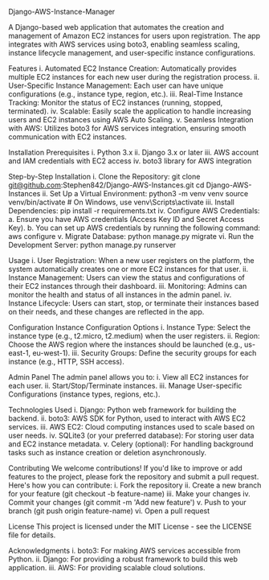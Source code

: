 Django-AWS-Instance-Manager

A Django-based web application that automates the creation and management of Amazon EC2 instances for users upon registration. The app integrates with AWS services using boto3, enabling seamless scaling, instance lifecycle management, and user-specific instance configurations.

Features
    i. Automated EC2 Instance Creation: Automatically provides multiple EC2 instances for each new user during the registration process.
    ii. User-Specific Instance Management: Each user can have unique configurations (e.g., instance type, region, etc.).
    iii. Real-Time Instance Tracking: Monitor the status of EC2 instances (running, stopped, terminated).
    iv. Scalable: Easily scale the application to handle increasing users and EC2 instances using AWS Auto Scaling.
    v. Seamless Integration with AWS: Utilizes boto3 for AWS services integration, ensuring smooth communication with EC2 instances.

Installation
Prerequisites
    i. Python 3.x
    ii. Django 3.x or later
    iii. AWS account and IAM credentials with EC2 access
    iv. boto3 library for AWS integration

Step-by-Step Installation
    i. Clone the Repository:
            git clone git@github.com:Stephen842/Django-AWS-Instances.git
            cd Django-AWS-Instances
    ii. Set Up a Virtual Environment:
            python3 -m venv venv
            source venv/bin/activate  # On Windows, use venv\Scripts\activate
    iii. Install Dependencies:
            pip install -r requirements.txt
    iv. Configure AWS Credentials:
            a. Ensure you have AWS credentials (Access Key ID and Secret Access Key).
            b. You can set up AWS credentials by running the following command:
                aws configure
    v. Migrate Database:
            python manage.py migrate
    vi. Run the Development Server:
            python manage.py runserver

Usage
i. User Registration:
        When a new user registers on the platform, the system automatically creates one or more EC2 instances for that user.
ii. Instance Management:
        Users can view the status and configurations of their EC2 instances through their dashboard.
iii. Monitoring:
        Admins can monitor the health and status of all instances in the admin panel.
iv. Instance Lifecycle:
        Users can start, stop, or terminate their instances based on their needs, and these changes are reflected in the app.

Configuration
Instance Configuration Options
    i. Instance Type: Select the instance type (e.g., t2.micro, t2.medium) when the user registers.
    ii. Region: Choose the AWS region where the instances should be launched (e.g., us-east-1, eu-west-1).
    iii. Security Groups: Define the security groups for each instance (e.g., HTTP, SSH access).

Admin Panel
The admin panel allows you to:
    i. View all EC2 instances for each user.
    ii. Start/Stop/Terminate instances.
    iii. Manage User-specific Configurations (instance types, regions, etc.).

Technologies Used
    i.  Django: Python web framework for building the backend.
    ii. boto3: AWS SDK for Python, used to interact with AWS EC2 services.
    iii. AWS EC2: Cloud computing instances used to scale based on user needs.
    iv. SQLite3 (or your preferred database): For storing user data and EC2 instance metadata.
    v. Celery (optional): For handling background tasks such as instance creation or deletion asynchronously.

Contributing
We welcome contributions! If you'd like to improve or add features to the project, please fork the repository and submit a pull request. Here's how you can contribute:
    i. Fork the repository
    ii. Create a new branch for your feature (git checkout -b feature-name)
    iii. Make your changes
    iv. Commit your changes (git commit -m 'Add new feature')
    v. Push to your branch (git push origin feature-name)
    vi. Open a pull request

License
This project is licensed under the MIT License - see the LICENSE file for details.

Acknowledgments
    i. boto3: For making AWS services accessible from Python.
    ii. Django: For providing a robust framework to build this web application.
    iii. AWS: For providing scalable cloud solutions.